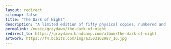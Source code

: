 ```yaml
---
layout: redirect
sitemap: false
title: "The Dark of Night"
description: "A limited edition of fifty physical copies, numbered and signed by the artist, are available for £2 (includes The Light of Day). Contact defuncart@gmail.com for more information."
permalink: /music/graydawn/the-dark-of-night
redirect_to: https://graydawn.bandcamp.com/album/the-dark-of-night
artwork: https://f4.bcbits.com/img/a3503162987_16.jpg
---
```

